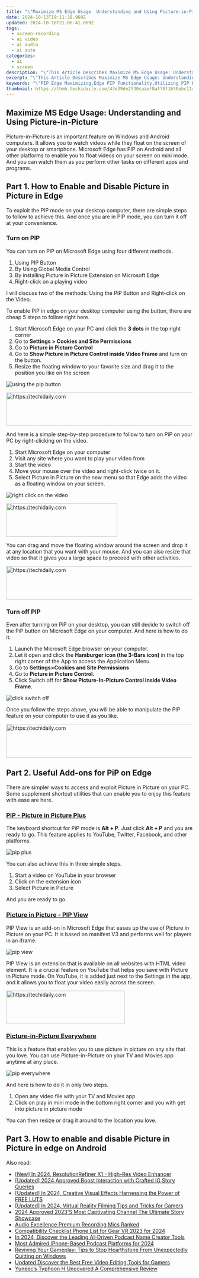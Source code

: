 ```yaml
---
title: "\"Maximize MS Edge Usage  Understanding and Using Picture-in-Picture\""
date: 2024-10-13T19:11:39.960Z
updated: 2024-10-16T21:06:41.069Z
tags: 
  - screen-recording
  - ai video
  - ai audio
  - ai auto
categories: 
  - ai
  - screen
description: "\"This Article Describes Maximize MS Edge Usage: Understanding and Using Picture-in-Picture\""
excerpt: "\"This Article Describes Maximize MS Edge Usage: Understanding and Using Picture-in-Picture\""
keywords: "\"PIP Edge Maximizing,Edge PIP Functionality,Utilizing PIP Feature,Mastering Edge's PIP Mode,Enhancing Picture-in-Picture (PIP),Optimize MS Edge PIP Use,Leverage Edge PIP Efficiency\""
thumbnail: https://thmb.techidaily.com/43e39de2530caaef8af78f1650abc11434992b40c432e7b5caac8bd0f3cdf48f.png
---
```


## Maximize MS Edge Usage: Understanding and Using Picture-in-Picture

Picture-in-Picture is an important feature on Windows and Android computers. It allows you to watch videos while they float on the screen of your desktop or smartphone. Microsoft Edge has PIP on Android and all other platforms to enable you to float videos on your screen on mini mode. And you can watch them as you perform other tasks on different apps and programs.

## Part 1\. How to Enable and Disable Picture in Picture in Edge

To exploit the PIP mode on your desktop computer, there are simple steps to follow to achieve this. And once you are in PIP mode, you can turn it off at your convenience.

### Turn on PIP

You can turn on PIP on Microsoft Edge using four different methods.

1. Using PIP Button
2. By Using Global Media Control
3. By installing Picture in Picture Extension on Microsoft Edge
4. Right-click on a playing video

I will discuss two of the methods: Using the PiP Button and Right-click on the Video.

To enable PiP in edge on your desktop computer using the button, there are cheap 5 steps to follow right here.

1. Start Microsoft Edge on your PC and click the **3 dots** in the top right corner
2. Go to **Settings > Cookies and Site Permissions**
3. Go to **Picture in Picture Control**
4. Go to **Show Picture in Picture Control inside Video Frame** and turn on the button.
5. Resize the floating window to your favorite size and drag it to the position you like on the screen

![using the pip button](https://images.wondershare.com/filmora/article-images/2022/07/use-pip-on-microsoft-edge-1.jpg)

<!-- affiliate ads begin -->
<a href="https://bluettieu.pxf.io/c/5597632/2141676/17091" target="_top" id="2141676">
  <img src="//a.impactradius-go.com/display-ad/17091-2141676" border="0" alt="https://techidaily.com" width="728" height="90"/>
</a>
<img height="0" width="0" src="https://bluettieu.pxf.io/i/5597632/2141676/17091" style="position:absolute;visibility:hidden;" border="0" />
<!-- affiliate ads end -->

And here is a simple step-by-step procedure to follow to turn on PiP on your PC by right-clicking on the video.

1. Start Microsoft Edge on your computer
2. Visit any site where you want to play your video from
3. Start the video
4. Move your mouse over the video and right-click twice on it.
5. Select Picture in Picture on the new menu so that Edge adds the video as a floating window on your screen.

![right click on the video](https://images.wondershare.com/filmora/article-images/2022/07/use-pip-on-microsoft-edge-2.jpg)

<!-- affiliate ads begin -->
<a href="https://aligracehair.sjv.io/c/5597632/2080328/19272" target="_top" id="2080328">
  <img src="//a.impactradius-go.com/display-ad/19272-2080328" border="0" alt="https://techidaily.com" width="300" height="90"/>
</a>
<img height="0" width="0" src="https://aligracehair.sjv.io/i/5597632/2080328/19272" style="position:absolute;visibility:hidden;" border="0" />
<!-- affiliate ads end -->

You can drag and move the floating window around the screen and drop it at any location that you want with your mouse. And you can also resize that video so that it gives you a large space to proceed with other activities.

<!-- affiliate ads begin -->
<a href="https://appsumo.8odi.net/c/5597632/2118319/7443" target="_top" id="2118319">
  <img src="//a.impactradius-go.com/display-ad/7443-2118319" border="0" alt="https://techidaily.com" width="728" height="90"/>
</a>
<img height="0" width="0" src="https://appsumo.8odi.net/i/5597632/2118319/7443" style="position:absolute;visibility:hidden;" border="0" />
<!-- affiliate ads end -->

### Turn off PIP

Even after turning on PiP on your desktop, you can still decide to switch off the PiP button on Microsoft Edge on your computer. And here is how to do it.

1. Launch the Microsoft Edge browser on your computer.
2. Let it open and click the **Hamburger icon (the 3-Bars icon)** in the top right corner of the App to access the Application Menu.
3. Go to **Settings>Cookies and Site Permissions**
4. Go to **Picture in Picture Control.**
5. Click Switch off for **Show Picture-In-Picture Control inside Video Frame**.

![click switch off](https://images.wondershare.com/filmora/article-images/2022/07/use-pip-on-microsoft-edge-3.jpg)

Once you follow the steps above, you will be able to manipulate the PIP feature on your computer to use it as you like.

<!-- affiliate ads begin -->
<a href="https://appsumo.8odi.net/c/5597632/2130885/7443" target="_top" id="2130885">
  <img src="//a.impactradius-go.com/display-ad/7443-2130885" border="0" alt="https://techidaily.com" width="600" height="90"/>
</a>
<img height="0" width="0" src="https://appsumo.8odi.net/i/5597632/2130885/7443" style="position:absolute;visibility:hidden;" border="0" />
<!-- affiliate ads end -->

## Part 2\. Useful Add-ons for PiP on Edge

There are simpler ways to access and exploit Picture in Picture on your PC. Some supplement shortcut utilities that can enable you to enjoy this feature with ease are here.

### [PIP - Picture in Picture Plus](https://microsoftedge.microsoft.com/addons/detail/pip-picture-in-picture-/gokdpnhaggoioddclnnlpjfnkdinjjcc)

The keyboard shortcut for PiP mode is **Alt + P**. Just click **Alt + P** and you are ready to go. This feature applies to YouTube, Twitter, Facebook, and other platforms.

![pip plus](https://images.wondershare.com/filmora/article-images/2022/07/use-pip-on-microsoft-edge-4.jpg)

You can also achieve this in three simple steps.

1. Start a video on YouTube in your browser
2. Click on the extension icon
3. Select Picture in Picture

And you are ready to go.

### [Picture in Picture - PIP View](https://microsoftedge.microsoft.com/addons/detail/picture-in-picture-pip-/ebkloopllebgbjeppnncbekpfcglbcmp?hl=en-US)

PIP View is an add-on in Microsoft Edge that eases up the use of Picture in Picture on your PC. It is based on manifest V3 and performs well for players in an iframe.

![pip view](https://images.wondershare.com/filmora/article-images/2022/07/use-pip-on-microsoft-edge-5.jpg)

PIP View is an extension that is available on all websites with HTML video element. It is a crucial feature on YouTube that helps you save with Picture in Picture mode. On YouTube, it is added just next to the Settings in the app, and it allows you to float your video easily across the screen.

<!-- affiliate ads begin -->
<a href="https://aligracehair.sjv.io/c/5597632/2135415/19272" target="_top" id="2135415">
  <img src="//a.impactradius-go.com/display-ad/19272-2135415" border="0" alt="https://techidaily.com" width="320" height="90"/>
</a>
<img height="0" width="0" src="https://aligracehair.sjv.io/i/5597632/2135415/19272" style="position:absolute;visibility:hidden;" border="0" />
<!-- affiliate ads end -->

### [Picture-in-Picture Everywhere](https://microsoftedge.microsoft.com/addons/detail/pictureinpicture-everyw/cmnlinjalaieggoebkmamaphjghpafhn?hl=en-US)

This is a feature that enables you to use picture in picture on any site that you love. You can use Picture-in-Picture on your TV and Movies app anytime at any place.

![pip everywhere](https://images.wondershare.com/filmora/article-images/2022/07/use-pip-on-microsoft-edge-6.jpg)

And here is how to do it in only two steps.

1. Open any video file with your TV and Movies app
2. Click on play in mini mode in the bottom right corner and you with get into picture in picture mode

You can then resize or drag it around to the location you love.

## Part 3\. How to enable and disable Picture in Picture in edge on Android

<ins class="adsbygoogle"
      style="display:block"
      data-ad-client="ca-pub-7571918770474297"
      data-ad-slot="8358498916"
      data-ad-format="auto"
      data-full-width-responsive="true"></ins>

<span class="atpl-alsoreadstyle">Also read:</span>
<div><ul>
<li><a href="https://fox-cloud.techidaily.com/new-in-2024-resolutionrefiner-x1-high-res-video-enhancer/"><u>[New] In 2024, ResolutionRefiner X1 - High-Res Video Enhancer</u></a></li>
<li><a href="https://instagram-video-files.techidaily.com/updated-2024-approved-boost-interaction-with-crafted-ig-story-queries/"><u>[Updated] 2024 Approved Boost Interaction with Crafted IG Story Queries</u></a></li>
<li><a href="https://fox-cloud.techidaily.com/updated-in-2024-creative-visual-effects-harnessing-the-power-of-free-luts/"><u>[Updated] In 2024, Creative Visual Effects Harnessing the Power of FREE LUTS</u></a></li>
<li><a href="https://screen-video-capture.techidaily.com/updated-in-2024-virtual-reality-filming-tips-and-tricks-for-gamers/"><u>[Updated] In 2024, Virtual Reality Filming Tips and Tricks for Gamers</u></a></li>
<li><a href="https://extra-tips.techidaily.com/2024-approved-2023s-most-captivating-channel-the-ultimate-story-showcase/"><u>2024 Approved 2023'S Most Captivating Channel The Ultimate Story Showcase</u></a></li>
<li><a href="https://extra-tips.techidaily.com/audio-excellence-premium-recording-mics-ranked/"><u>Audio Excellence Premium Recording Mics Ranked</u></a></li>
<li><a href="https://extra-tips.techidaily.com/compatibility-checklist-phone-list-for-gear-vr-2023-for-2024/"><u>Compatibility Checklist Phone List for Gear VR 2023 for 2024</u></a></li>
<li><a href="https://fox-friendly.techidaily.com/in-2024-discover-the-leading-ai-driven-podcast-name-creator-tools/"><u>In 2024, Discover the Leading AI-Driven Podcast Name Creator Tools</u></a></li>
<li><a href="https://article-helps.techidaily.com/most-admired-iphone-based-podcast-platforms-for-2024/"><u>Most Admired iPhone-Based Podcast Platforms for 2024</u></a></li>
<li><a href="https://win-answers.techidaily.com/reviving-your-gameplay-tips-to-stop-hearthstone-from-unexpectedly-quitting-on-windows/"><u>Reviving Your Gameplay: Tips to Stop Hearthstone From Unexpectedly Quitting on Windows</u></a></li>
<li><a href="https://ai-vdieo-software.techidaily.com/updated-discover-the-best-free-video-editing-tools-for-gamers/"><u>Updated Discover the Best Free Video Editing Tools for Gamers</u></a></li>
<li><a href="https://extra-tips.techidaily.com/yuneecs-typhoon-h-uncovered-a-comprehensive-review/"><u>Yuneec’s Typhoon H Uncovered A Comprehensive Review</u></a></li>
</ul></div>

